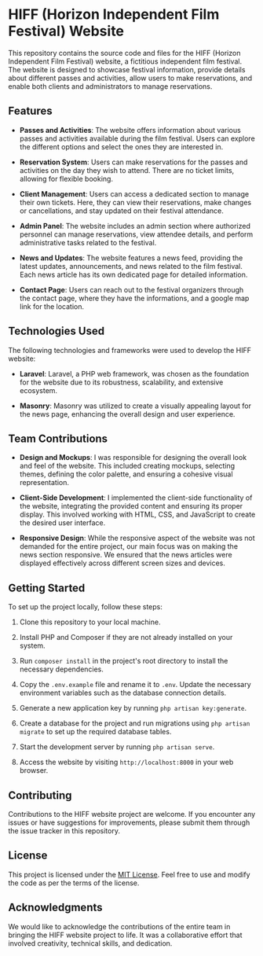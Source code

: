 # HIFF (Horizon Independent Film Festival) Website

This repository contains the source code and files for the HIFF (Horizon Independent Film Festival) website, a fictitious independent film festival. The website is designed to showcase festival information, provide details about different passes and activities, allow users to make reservations, and enable both clients and administrators to manage reservations.

## Features

- **Passes and Activities**: The website offers information about various passes and activities available during the film festival. Users can explore the different options and select the ones they are interested in.

- **Reservation System**: Users can make reservations for the passes and activities on the day they wish to attend. There are no ticket limits, allowing for flexible booking.

- **Client Management**: Users can access a dedicated section to manage their own tickets. Here, they can view their reservations, make changes or cancellations, and stay updated on their festival attendance.

- **Admin Panel**: The website includes an admin section where authorized personnel can manage reservations, view attendee details, and perform administrative tasks related to the festival.

- **News and Updates**: The website features a news feed, providing the latest updates, announcements, and news related to the film festival. Each news article has its own dedicated page for detailed information.

- **Contact Page**: Users can reach out to the festival organizers through the contact page, where they have the informations, and a google map link for the location.

## Technologies Used

The following technologies and frameworks were used to develop the HIFF website:

- **Laravel**: Laravel, a PHP web framework, was chosen as the foundation for the website due to its robustness, scalability, and extensive ecosystem.

- **Masonry**: Masonry was utilized to create a visually appealing layout for the news page, enhancing the overall design and user experience.

## Team Contributions

- **Design and Mockups**: I was responsible for designing the overall look and feel of the website. This included creating mockups, selecting themes, defining the color palette, and ensuring a cohesive visual representation.

- **Client-Side Development**: I implemented the client-side functionality of the website, integrating the provided content and ensuring its proper display. This involved working with HTML, CSS, and JavaScript to create the desired user interface.

- **Responsive Design**: While the responsive aspect of the website was not demanded for the entire project, our main focus was on making the news section responsive. We ensured that the news articles were displayed effectively across different screen sizes and devices.

## Getting Started

To set up the project locally, follow these steps:

1. Clone this repository to your local machine.

2. Install PHP and Composer if they are not already installed on your system.

3. Run `composer install` in the project's root directory to install the necessary dependencies.

4. Copy the `.env.example` file and rename it to `.env`. Update the necessary environment variables such as the database connection details.

5. Generate a new application key by running `php artisan key:generate`.

6. Create a database for the project and run migrations using `php artisan migrate` to set up the required database tables.

7. Start the development server by running `php artisan serve`.

8. Access the website by visiting `http://localhost:8000` in your web browser.

## Contributing

Contributions to the HIFF website project are welcome. If you encounter any issues or have suggestions for improvements, please submit them through the issue tracker in this repository.

## License

This project is licensed under the [MIT License](LICENSE). Feel free to use and modify the code as per the terms of the license.

## Acknowledgments

We would like to acknowledge the contributions of the entire team in bringing the HIFF website project to life. It was a collaborative effort that involved creativity, technical skills, and dedication.
